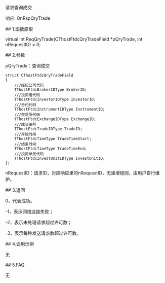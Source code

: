 <p>请求查询成交</p>
<p>响应: OnRspQryTrade</p>
<span class="anchor" id="880b608e-e12d-4736-873f-6ffaf924f41a"></span>
## 1.函数原型
<p>virtual int ReqQryTrade(CThostFtdcQryTradeField *pQryTrade, int nRequestID) = 0;</p>
<span class="anchor" id="b59652da-8c89-45c3-b484-753d5b6945f7"></span>
## 2.参数
<p>pQryTrade：查询成交</p>
<pre><code>struct CThostFtdcQryTradeField
{
    ///经纪公司代码
    TThostFtdcBrokerIDType BrokerID;
    ///投资者代码
    TThostFtdcInvestorIDType InvestorID;
    ///合约代码
    TThostFtdcInstrumentIDType InstrumentID;
    ///交易所代码
    TThostFtdcExchangeIDType ExchangeID;
    ///成交编号
    TThostFtdcTradeIDType TradeID;
    ///开始时间
    TThostFtdcTimeType TradeTimeStart;
    ///结束时间
    TThostFtdcTimeType TradeTimeEnd;
    ///投资单元代码
    TThostFtdcInvestUnitIDType InvestUnitID;
};
</code></pre>
<p>nRequestID：请求ID，对应响应里的nRequestID，无递增规则，由用户自行维护。</p>
<span class="anchor" id="9fef50ee-bf45-4ae6-946b-5882492229d2"></span>
## 3.返回
<p>0，代表成功。</p>
<p>-1，表示网络连接失败；</p>
<p>-2，表示未处理请求超过许可数；</p>
<p>-3，表示每秒发送请求数超过许可数。</p>
<span class="anchor" id="55fb04bd-90e0-4220-82b5-48e337b24ca9"></span>
## 4.调用示例
<p>无</p>
<span class="anchor" id="4a741cf8-66cd-4a0c-a2f9-8e910ccf96e1"></span>
## 5.FAQ
<p>无</p>
